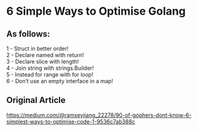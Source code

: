 #  6 Simple Ways to Optimise Golang

## As follows:
1 - Struct in better order! <br/>
2 - Declare named with return! <br/>
3 - Declare slice with length! <br/>
4 - Join string with strings.Builder! <br/>
5 - Instead for range with for loop! <br/>
6 - Don’t use an empty interface in a map! <br/>

## Original Article
https://medium.com/@ramseyjiang_22278/90-of-gophers-dont-know-6-simplest-ways-to-optimise-code-1-9536c7ab388c

